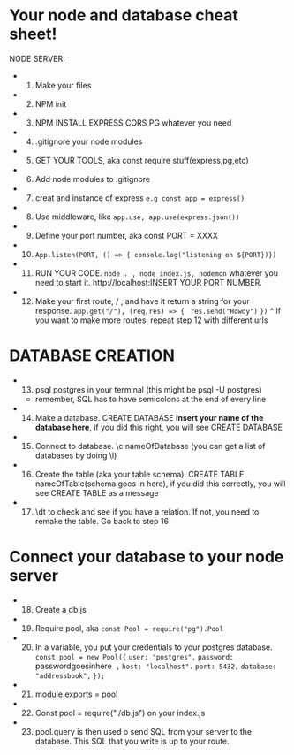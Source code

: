 # Your node and database cheat sheet!

NODE SERVER:

- 1. Make your files
- 2. NPM init
- 3. NPM INSTALL EXPRESS CORS PG whatever you need
- 4. .gitignore your node modules
- 5. GET YOUR TOOLS, aka const require stuff(express,pg,etc)
- 6. Add node modules to .gitignore
- 7. creat and instance of express
     `e.g const app = express()`
- 8. Use middleware, like `app.use, app.use(express.json())`
- 9. Define your port number, aka const PORT = XXXX
- 10. `App.listen(PORT, () => { console.log("listening on ${PORT})})`

- 11. RUN YOUR CODE. `node . , node index.js, nodemon` whatever you need to start it. http://localhost:INSERT YOUR PORT NUMBER.
- 12. Make your first route, / , and have it return a string for your response.
      `app.get("/"), (req,res) => { `
      `res.send("Howdy")`
      `})`
      ^ If you want to make more routes, repeat step 12 with different urls

# DATABASE CREATION

- 13. psql postgres in your terminal (this might be psql -U postgres)
  - remember, SQL has to have semicolons at the end of every line
- 14. Make a database. CREATE DATABASE **insert your name of the database here**, if you did this right, you will see CREATE DATABASE
- 15. Connect to database. \c nameOfDatabase (you can get a list of databases by doing \l)
- 16. Create the table (aka your table schema). CREATE TABLE nameOfTable(schema goes in here), if you did this correctly, you will see CREATE TABLE as a message
- 17. \dt to check and see if you have a relation. If not, you need to remake the table. Go back to step 16

# Connect your database to your node server

- 18. Create a db.js
- 19. Require pool, aka `const Pool = require("pg").Pool`
- 20. In a variable, you put your credentials to your postgres database.
      `const pool = new Pool({`
      `user: "postgres",`
      `password: `passwordgoesinhere` ,`
      `host: "localhost".`
      `port: 5432,`
      `database: "addressbook",`
      `});`
- 21. module.exports = pool
- 22. Const pool = require("./db.js") on your index.js
- 23. pool.query is then used o send SQL from your server to the database. This SQL that you write is up to your route.
